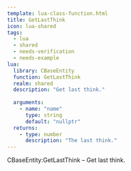 ```yaml
---
template: lua-class-function.html
title: GetLastThink
icon: lua-shared
tags:
  - lua
  - shared
  - needs-verification
  - needs-example
lua:
  library: CBaseEntity
  function: GetLastThink
  realm: shared
  description: "Get last think."
  
  arguments:
    - name: "name"
      type: string
      default: "nullptr"
  returns:
    - type: number
      description: "The last think."
---
```


<div class="lua__search__keywords">
CBaseEntity:GetLastThink &#x2013; Get last think.
</div>
